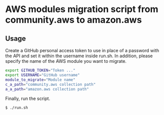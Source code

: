 # AWS modules migration script from community.aws to amazon.aws

## Usage
Create a GitHub personal access token to use in place of a password with the API and set it within the username inside run.sh. In addition, please specify the name of the AWS module you want to migrate.
```bash
export GITHUB_TOKEN="Token ..."
export USERNAME="GitHub username"
module_to_migrate="Module name"
c_a_path="community.aws collection path"
a_a_path="amazon.aws collection path"
```

Finally, run the script.
```bash
$ ./run.sh
```